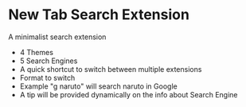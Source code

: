 # New Tab Search Extension
A minimalist search extension

- 4 Themes
- 5 Search Engines
- A quick shortcut to switch between multiple extensions
- Format to switch <keyword> <space> <query>
- Example "g naruto" will search naruto in Google
- A tip will be provided dynamically on the info about Search Engine

